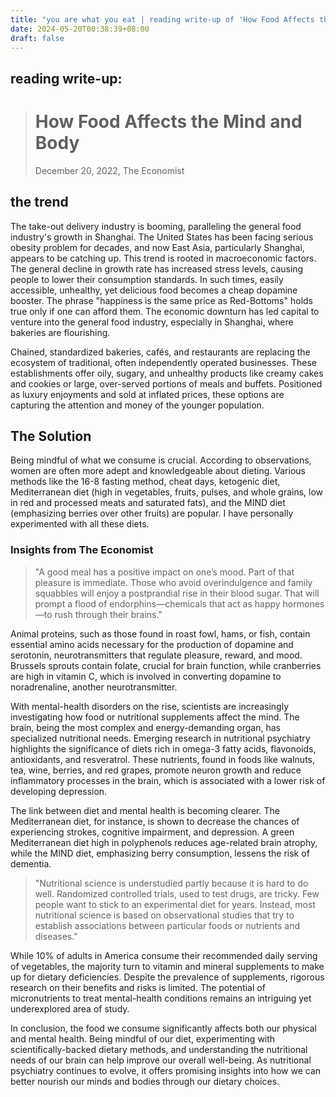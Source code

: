 ```yaml
---
title: "you are what you eat | reading write-up of 'How Food Affects the Mind and Body'"
date: 2024-05-20T00:38:39+08:00
draft: false
---
```


## reading write-up:

> # How Food Affects the Mind and Body
>
> December 20, 2022, The Economist

## the trend

The take-out delivery industry is booming, paralleling the general food industry's growth in Shanghai. The United States has been facing serious obesity problem for decades, and now East Asia, particularly Shanghai, appears to be catching up. This trend is rooted in macroeconomic factors. The general decline in growth rate has increased stress levels, causing people to lower their consumption standards. In such times, easily accessible, unhealthy, yet delicious food becomes a cheap dopamine booster. The phrase "happiness is the same price as Red-Bottoms" holds true only if one can afford them. The economic downturn has led capital to venture into the general food industry, especially in Shanghai, where bakeries are flourishing.

Chained, standardized bakeries, cafés, and restaurants are replacing the ecosystem of traditional, often independently operated businesses. These establishments offer oily, sugary, and unhealthy products like creamy cakes and cookies or large, over-served portions of meals and buffets. Positioned as luxury enjoyments and sold at inflated prices, these options are capturing the attention and money of the younger population.

## The Solution

Being mindful of what we consume is crucial. According to observations, women are often more adept and knowledgeable about dieting. Various methods like the 16-8 fasting method, cheat days, ketogenic diet, Mediterranean diet (high in vegetables, fruits, pulses, and whole grains, low in red and processed meats and saturated fats), and the MIND diet (emphasizing berries over other fruits) are popular. I have personally experimented with all these diets.

### Insights from The Economist

> "A good meal has a positive impact on one’s mood. Part of that pleasure is immediate. Those who avoid overindulgence and family squabbles will enjoy a postprandial rise in their blood sugar. That will prompt a flood of endorphins—chemicals that act as happy hormones—to rush through their brains."

Animal proteins, such as those found in roast fowl, hams, or fish, contain essential amino acids necessary for the production of dopamine and serotonin, neurotransmitters that regulate pleasure, reward, and mood. Brussels sprouts contain folate, crucial for brain function, while cranberries are high in vitamin C, which is involved in converting dopamine to noradrenaline, another neurotransmitter.

With mental-health disorders on the rise, scientists are increasingly investigating how food or nutritional supplements affect the mind. The brain, being the most complex and energy-demanding organ, has specialized nutritional needs. Emerging research in nutritional psychiatry highlights the significance of diets rich in omega-3 fatty acids, flavonoids, antioxidants, and resveratrol. These nutrients, found in foods like walnuts, tea, wine, berries, and red grapes, promote neuron growth and reduce inflammatory processes in the brain, which is associated with a lower risk of developing depression.

The link between diet and mental health is becoming clearer. The Mediterranean diet, for instance, is shown to decrease the chances of experiencing strokes, cognitive impairment, and depression. A green Mediterranean diet high in polyphenols reduces age-related brain atrophy, while the MIND diet, emphasizing berry consumption, lessens the risk of dementia.

> "Nutritional science is understudied partly because it is hard to do well. Randomized controlled trials, used to test drugs, are tricky. Few people want to stick to an experimental diet for years. Instead, most nutritional science is based on observational studies that try to establish associations between particular foods or nutrients and diseases."

While 10% of adults in America consume their recommended daily serving of vegetables, the majority turn to vitamin and mineral supplements to make up for dietary deficiencies. Despite the prevalence of supplements, rigorous research on their benefits and risks is limited. The potential of micronutrients to treat mental-health conditions remains an intriguing yet underexplored area of study.

In conclusion, the food we consume significantly affects both our physical and mental health. Being mindful of our diet, experimenting with scientifically-backed dietary methods, and understanding the nutritional needs of our brain can help improve our overall well-being. As nutritional psychiatry continues to evolve, it offers promising insights into how we can better nourish our minds and bodies through our dietary choices.
